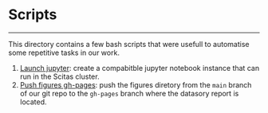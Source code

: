 # Scripts
---

This directory contains a few bash scripts that were usefull to automatise some repetitive tasks in our work.

1. [Launch jupyter](launch_jupyter.sh): create a compabitble jupyter notebook instance that can run in the Scitas cluster.
2. [Push figures gh-pages](push_figures_gh_pages.sh): push the figures diretory from the `main` branch of our git repo to the `gh-pages` branch where the datasory report is located.